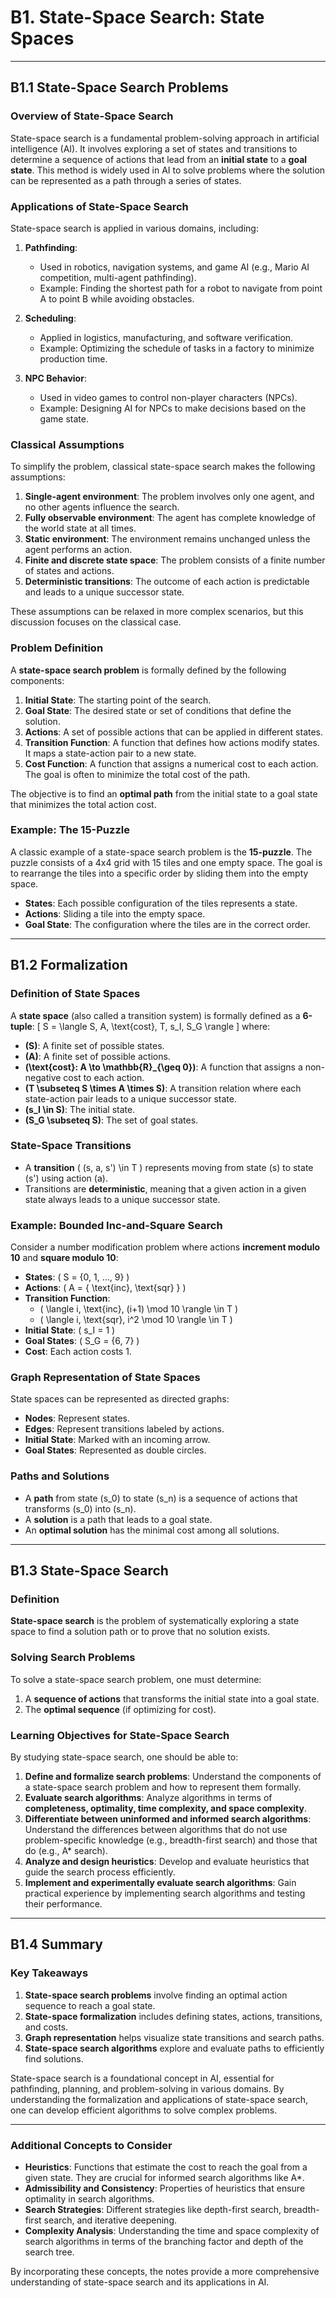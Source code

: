 # B1. State-Space Search: State Spaces

---

## B1.1 State-Space Search Problems

### Overview of State-Space Search
State-space search is a fundamental problem-solving approach in artificial intelligence (AI). It involves exploring a set of states and transitions to determine a sequence of actions that lead from an **initial state** to a **goal state**. This method is widely used in AI to solve problems where the solution can be represented as a path through a series of states.

### Applications of State-Space Search
State-space search is applied in various domains, including:

1. **Pathfinding**: 
   - Used in robotics, navigation systems, and game AI (e.g., Mario AI competition, multi-agent pathfinding).
   - Example: Finding the shortest path for a robot to navigate from point A to point B while avoiding obstacles.

2. **Scheduling**:
   - Applied in logistics, manufacturing, and software verification.
   - Example: Optimizing the schedule of tasks in a factory to minimize production time.

3. **NPC Behavior**:
   - Used in video games to control non-player characters (NPCs).
   - Example: Designing AI for NPCs to make decisions based on the game state.

### Classical Assumptions
To simplify the problem, classical state-space search makes the following assumptions:

1. **Single-agent environment**: The problem involves only one agent, and no other agents influence the search.
2. **Fully observable environment**: The agent has complete knowledge of the world state at all times.
3. **Static environment**: The environment remains unchanged unless the agent performs an action.
4. **Finite and discrete state space**: The problem consists of a finite number of states and actions.
5. **Deterministic transitions**: The outcome of each action is predictable and leads to a unique successor state.

These assumptions can be relaxed in more complex scenarios, but this discussion focuses on the classical case.

### Problem Definition
A **state-space search problem** is formally defined by the following components:

1. **Initial State**: The starting point of the search.
2. **Goal State**: The desired state or set of conditions that define the solution.
3. **Actions**: A set of possible actions that can be applied in different states.
4. **Transition Function**: A function that defines how actions modify states. It maps a state-action pair to a new state.
5. **Cost Function**: A function that assigns a numerical cost to each action. The goal is often to minimize the total cost of the path.

The objective is to find an **optimal path** from the initial state to a goal state that minimizes the total action cost.

### Example: The 15-Puzzle
A classic example of a state-space search problem is the **15-puzzle**. The puzzle consists of a 4x4 grid with 15 tiles and one empty space. The goal is to rearrange the tiles into a specific order by sliding them into the empty space.

- **States**: Each possible configuration of the tiles represents a state.
- **Actions**: Sliding a tile into the empty space.
- **Goal State**: The configuration where the tiles are in the correct order.

---

## B1.2 Formalization

### Definition of State Spaces
A **state space** (also called a transition system) is formally defined as a **6-tuple**:
\[ S = \langle S, A, \text{cost}, T, s_I, S_G \rangle \]
where:
- **\(S\)**: A finite set of possible states.
- **\(A\)**: A finite set of possible actions.
- **\(\text{cost}: A \to \mathbb{R}_{\geq 0}\)**: A function that assigns a non-negative cost to each action.
- **\(T \subseteq S \times A \times S\)**: A transition relation where each state-action pair leads to a unique successor state.
- **\(s_I \in S\)**: The initial state.
- **\(S_G \subseteq S\)**: The set of goal states.

### State-Space Transitions
- A **transition** \( (s, a, s') \in T \) represents moving from state \(s\) to state \(s'\) using action \(a\).
- Transitions are **deterministic**, meaning that a given action in a given state always leads to a unique successor state.

### Example: Bounded Inc-and-Square Search
Consider a number modification problem where actions **increment modulo 10** and **square modulo 10**:

- **States**: \( S = \{0, 1, ..., 9\} \)
- **Actions**: \( A = \{ \text{inc}, \text{sqr} \} \)
- **Transition Function**:
  - \( \langle i, \text{inc}, (i+1) \mod 10 \rangle \in T \)
  - \( \langle i, \text{sqr}, i^2 \mod 10 \rangle \in T \)
- **Initial State**: \( s_I = 1 \)
- **Goal States**: \( S_G = \{6, 7\} \)
- **Cost**: Each action costs 1.

### Graph Representation of State Spaces
State spaces can be represented as directed graphs:

- **Nodes**: Represent states.
- **Edges**: Represent transitions labeled by actions.
- **Initial State**: Marked with an incoming arrow.
- **Goal States**: Represented as double circles.

### Paths and Solutions
- A **path** from state \(s_0\) to state \(s_n\) is a sequence of actions that transforms \(s_0\) into \(s_n\).
- A **solution** is a path that leads to a goal state.
- An **optimal solution** has the minimal cost among all solutions.

---

## B1.3 State-Space Search

### Definition
**State-space search** is the problem of systematically exploring a state space to find a solution path or to prove that no solution exists.

### Solving Search Problems
To solve a state-space search problem, one must determine:

1. A **sequence of actions** that transforms the initial state into a goal state.
2. The **optimal sequence** (if optimizing for cost).

### Learning Objectives for State-Space Search
By studying state-space search, one should be able to:

1. **Define and formalize search problems**: Understand the components of a state-space search problem and how to represent them formally.
2. **Evaluate search algorithms**: Analyze algorithms in terms of **completeness, optimality, time complexity, and space complexity**.
3. **Differentiate between uninformed and informed search algorithms**: Understand the differences between algorithms that do not use problem-specific knowledge (e.g., breadth-first search) and those that do (e.g., A* search).
4. **Analyze and design heuristics**: Develop and evaluate heuristics that guide the search process efficiently.
5. **Implement and experimentally evaluate search algorithms**: Gain practical experience by implementing search algorithms and testing their performance.

---

## B1.4 Summary

### Key Takeaways
1. **State-space search problems** involve finding an optimal action sequence to reach a goal state.
2. **State-space formalization** includes defining states, actions, transitions, and costs.
3. **Graph representation** helps visualize state transitions and search paths.
4. **State-space search algorithms** explore and evaluate paths to efficiently find solutions.

State-space search is a foundational concept in AI, essential for pathfinding, planning, and problem-solving in various domains. By understanding the formalization and applications of state-space search, one can develop efficient algorithms to solve complex problems.

---

### Additional Concepts to Consider
- **Heuristics**: Functions that estimate the cost to reach the goal from a given state. They are crucial for informed search algorithms like A*.
- **Admissibility and Consistency**: Properties of heuristics that ensure optimality in search algorithms.
- **Search Strategies**: Different strategies like depth-first search, breadth-first search, and iterative deepening.
- **Complexity Analysis**: Understanding the time and space complexity of search algorithms in terms of the branching factor and depth of the search tree.

By incorporating these concepts, the notes provide a more comprehensive understanding of state-space search and its applications in AI.
